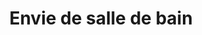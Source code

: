 ---
title: "Envie de salle de bain"
url: /anthy-sur-leman/envie-de-salle-de-bain/
shop: Badezimmer
---